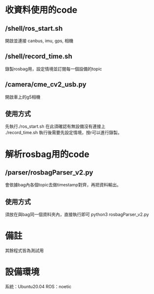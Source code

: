 # 收資料使用的code
## /shell/ros_start.sh
開啟並連接 canbus, imu, gps, 相機
## /shell/record_time.sh
錄製rosbag用，設定情境並訂閱每一個設備的topic
## /camera/cme_cv2_usb.py
開啟車上的g5相機
## 使用方式
先執行./ros_start.sh 在此須確認有無設備沒有連接上 \
./record_time.sh 執行後需要先設定情境，按r可以進行錄製。

# 解析rosbag用的code
## /parser/rosbagParser_v2.py
會依據bag內各個topic去做timestamp對齊，再把資料輸出。
## 使用方式
須放在與bag同一個資料夾內，直接執行即可 python3 rosbagParser_v2.py

# 備註
其餘程式皆為測試用

# 設備環境
系統：Ubuntu20.04
ROS：noetic
